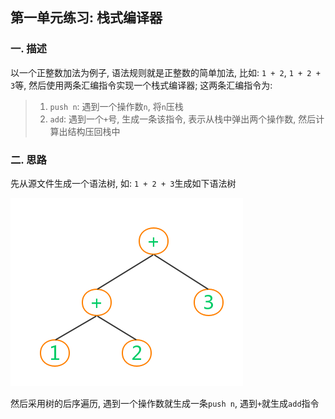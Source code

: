 ## 第一单元练习: 栈式编译器

### 一. 描述

以一个正整数加法为例子, 语法规则就是正整数的简单加法, 比如: `1 + 2`, `1 + 2 + 3`等, 然后使用两条汇编指令实现一个栈式编译器; 这两条汇编指令为:

> 1. `push n`: 遇到一个操作数`n`, 将`n`压栈
> 2. `add`: 遇到一个`+`号, 生成一条该指令, 表示从栈中弹出两个操作数, 然后计算出结构压回栈中

### 二. 思路

先从源文件生成一个语法树, 如: `1 + 2 + 3`生成如下语法树

![加法语法树](../pic/第一讲_加法语法树.png)

然后采用树的后序遍历, 遇到一个操作数就生成一条`push n`, 遇到`+`就生成`add`指令
